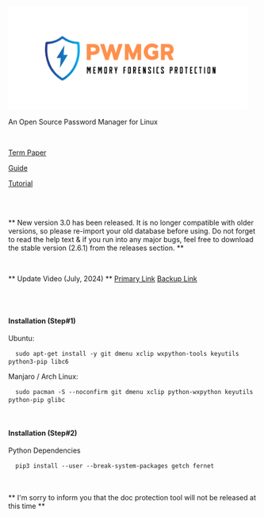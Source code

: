 ![pwmgr_logo](header.png)

An Open Source Password Manager for Linux

</br>

[Term Paper](https://drive.google.com/file/d/1t0T4J65QNDYQ2ZE5jga3USxiN-9EwhZK)

[Guide](https://drive.google.com/file/d/1JoV9Ns5mZiE899xTKmohWwTs1iHDSPmZ/)

[Tutorial](https://www.dropbox.com/s/e81sbk9qaur742l/pwmgr_test.mp4?dl=0)

</br>
</br>

** New version 3.0 has been released. It is no longer compatible with older versions, so please re-import your old database before using.
Do not forget to read the help text & if you run into any major bugs, feel free to download the stable version (2.6.1) from the releases section.
**

</br>

** Update Video (July, 2024) **
[Primary Link](https://www.youtube.com/watch?v=j6-eMU_bG4o)
[Backup Link](https://www.dropbox.com/scl/fi/srovv2xxgoudcc7al3zzz/pwmgr_update_07_2024.mp4?rlkey=l2h18w8jna7c6adgk3ww54j9a&st=24vy4zau&dl=0)


</br>
</br>

####                        Installation (Step#1)

Ubuntu:
```
  sudo apt-get install -y git dmenu xclip wxpython-tools keyutils python3-pip libc6
```

Manjaro / Arch Linux:
```
  sudo pacman -S --noconfirm git dmenu xclip python-wxpython keyutils python-pip glibc 
```

</br>

####                        Installation (Step#2)

Python Dependencies

```
  pip3 install --user --break-system-packages getch fernet
```

</br>
</br>
** I'm sorry to inform you that the doc protection tool will not be released at this time **
</br>
